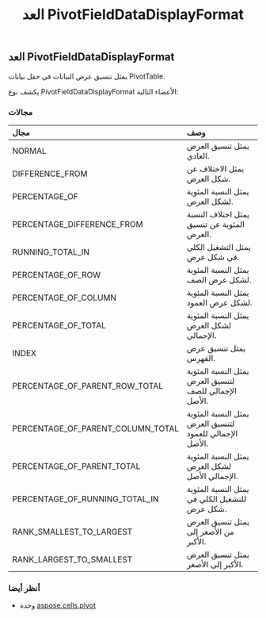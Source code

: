 ﻿---
title: العد PivotFieldDataDisplayFormat
second_title: Aspose.Cells for Python via .NET API المراجع
description:
type: docs
weight: 150
url: /ar/python-net/aspose.cells.pivot/pivotfielddatadisplayformat/
is_root: false
---
##  العد PivotFieldDataDisplayFormat
يمثل تنسيق عرض البيانات في حقل بيانات PivotTable.



يكشف نوع PivotFieldDataDisplayFormat الأعضاء التالية:

###  مجالات
| مجال| وصف|
| :- | :- |
| NORMAL | يمثل تنسيق العرض العادي.|
| DIFFERENCE_FROM | يمثل الاختلاف عن شكل العرض.|
| PERCENTAGE_OF | يمثل النسبة المئوية لشكل العرض.|
| PERCENTAGE_DIFFERENCE_FROM |يمثل اختلاف النسبة المئوية عن تنسيق العرض.|
| RUNNING_TOTAL_IN | يمثل التشغيل الكلي في شكل عرض.|
| PERCENTAGE_OF_ROW | يمثل النسبة المئوية لشكل عرض الصف.|
| PERCENTAGE_OF_COLUMN | يمثل النسبة المئوية لشكل عرض العمود.|
| PERCENTAGE_OF_TOTAL | يمثل النسبة المئوية لشكل العرض الإجمالي.|
| INDEX | يمثل تنسيق عرض الفهرس.|
| PERCENTAGE_OF_PARENT_ROW_TOTAL | يمثل النسبة المئوية لتنسيق العرض الإجمالي للصف الأصل.|
| PERCENTAGE_OF_PARENT_COLUMN_TOTAL | يمثل النسبة المئوية لتنسيق العرض الإجمالي للعمود الأصل.|
| PERCENTAGE_OF_PARENT_TOTAL | يمثل النسبة المئوية لشكل العرض الإجمالي الأصل.|
| PERCENTAGE_OF_RUNNING_TOTAL_IN | يمثل النسبة المئوية للتشغيل الكلي في شكل عرض.|
| RANK_SMALLEST_TO_LARGEST | يمثل تنسيق العرض من الأصغر إلى الأكبر.|
| RANK_LARGEST_TO_SMALLEST | يمثل تنسيق العرض الأكبر إلى الأصغر.|



###  أنظر أيضا
* وحدة [aspose.cells.pivot](..)
